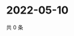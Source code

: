 # 2022-05-10

共 0 条

<!-- BEGIN WEIBO -->
<!-- 最后更新时间 Tue May 10 2022 21:45:23 GMT+0800 (China Standard Time) -->

<!-- END WEIBO -->
